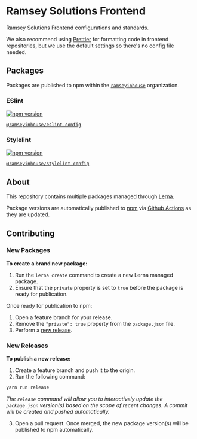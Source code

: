 # Ramsey Solutions Frontend

Ramsey Solutions Frontend configurations and standards.

We also recommend using [Prettier](https://prettier.io/) for formatting code in frontend repositories, but we use the default settings so there's no config file needed.

## Packages

Packages are published to npm within the [`ramseyinhouse`](https://www.npmjs.com/org/ramseyinhouse) organization.

### ESlint

[![npm version](https://badge.fury.io/js/%40ramseyinhouse%2Feslint-config.svg)](https://badge.fury.io/js/%40ramseyinhouse%2Feslint-config)

[`@ramseyinhouse/eslint-config`](./packages/eslint-config/README.md)

### Stylelint

[![npm version](https://badge.fury.io/js/%40ramseyinhouse%2Fstylelint-config.svg)](https://badge.fury.io/js/%40ramseyinhouse%2Fstylelint-config)

[`@ramseyinhouse/stylelint-config`](./packages/stylelint-config/README.md)

## About

This repository contains multiple packages managed through [Lerna](https://lerna.js.org/).

Package versions are automatically published to [npm](https://www.npmjs.com/org/ramseyinhouse) via [Github Actions](./.github/workflows/main.yml) as they are updated.

## Contributing

### New Packages

**To create a brand new package:**

1. Run the `lerna create` command to create a new Lerna managed package.
2. Ensure that the `private` property is set to `true` before the package is ready for publication.

Once ready for publication to npm:

1. Open a feature branch for your release.
2. Remove the `"private": true` property from the `package.json` file.
3. Perform a [new release](#new-release).

### New Releases

**To publish a new release:**

1. Create a feature branch and push it to the origin.
2. Run the following command:

```bash
yarn run release
```

_The `release` command will allow you to interactively update the `package.json` version(s) based on the scope of recent changes. A commit will be created and pushed automatically._

3. Open a pull request. Once merged, the new package version(s) will be published to npm automatically.
